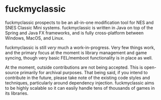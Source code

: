 # fuckmyclassic

fuckmyclassic prospects to be an all-in-one modification tool for NES and SNES Classic Mini systems. fuckmyclassic is written in Java on top of the Spring and Java FX frameworks, and is fully cross-platform between Windows, MacOS, and Linux.

fuckmyclassic is still *very* much a work-in-progress. Very few things work, and the primary focus at the moment is library management and game syncing, though very basic FEL/memboot functionality is in place as well.

At the moment, outside contributions are not being accepted. This is open-source primarily for archival purposes. That being said, if you intend to contribute in the future, please take note of the existing code styles and techniques, particularly around dependency injection. fuckmyclassic aims to be highly scalable so it can easily handle tens of thousands of games in its libraries.